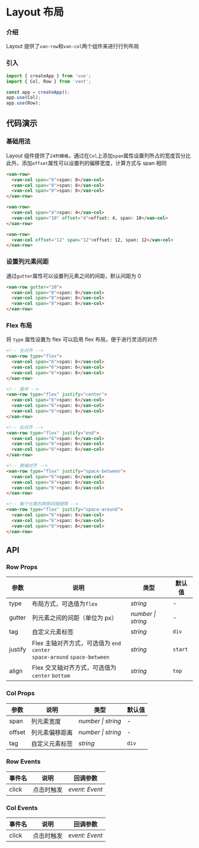 # Layout 布局

### 介绍

Layout 提供了`van-row`和`van-col`两个组件来进行行列布局

### 引入

```js
import { createApp } from 'vue';
import { Col, Row } from 'vant';

const app = createApp();
app.use(Col);
app.use(Row);
```

## 代码演示

### 基础用法

Layout 组件提供了`24列栅格`，通过在`Col`上添加`span`属性设置列所占的宽度百分比  
此外，添加`offset`属性可以设置列的偏移宽度，计算方式与 span 相同

```html
<van-row>
  <van-col span="8">span: 8</van-col>
  <van-col span="8">span: 8</van-col>
  <van-col span="8">span: 8</van-col>
</van-row>

<van-row>
  <van-col span="4">span: 4</van-col>
  <van-col span="10" offset="4">offset: 4, span: 10</van-col>
</van-row>

<van-row>
  <van-col offset="12" span="12">offset: 12, span: 12</van-col>
</van-row>
```

### 设置列元素间距

通过`gutter`属性可以设置列元素之间的间距，默认间距为 0

```html
<van-row gutter="20">
  <van-col span="8">span: 8</van-col>
  <van-col span="8">span: 8</van-col>
  <van-col span="8">span: 8</van-col>
</van-row>
```

### Flex 布局

将 `type` 属性设置为 flex 可以启用 flex 布局，便于进行灵活的对齐

```html
<!-- 左对齐 -->
<van-row type="flex">
  <van-col span="6">span: 6</van-col>
  <van-col span="6">span: 6</van-col>
  <van-col span="6">span: 6</van-col>
</van-row>

<!-- 居中 -->
<van-row type="flex" justify="center">
  <van-col span="6">span: 6</van-col>
  <van-col span="6">span: 6</van-col>
  <van-col span="6">span: 6</van-col>
</van-row>

<!-- 右对齐 -->
<van-row type="flex" justify="end">
  <van-col span="6">span: 6</van-col>
  <van-col span="6">span: 6</van-col>
  <van-col span="6">span: 6</van-col>
</van-row>

<!-- 两端对齐 -->
<van-row type="flex" justify="space-between">
  <van-col span="6">span: 6</van-col>
  <van-col span="6">span: 6</van-col>
  <van-col span="6">span: 6</van-col>
</van-row>

<!-- 每个元素的两侧间隔相等 -->
<van-row type="flex" justify="space-around">
  <van-col span="6">span: 6</van-col>
  <van-col span="6">span: 6</van-col>
  <van-col span="6">span: 6</van-col>
</van-row>
```

## API

### Row Props

| 参数 | 说明 | 类型 | 默认值 |
| --- | --- | --- | --- |
| type | 布局方式，可选值为`flex` | _string_ | - |
| gutter | 列元素之间的间距（单位为 px） | _number \| string_ | - |
| tag | 自定义元素标签 | _string_ | `div` |
| justify | Flex 主轴对齐方式，可选值为 `end` `center` <br> `space-around` `space-between` | _string_ | `start` |
| align | Flex 交叉轴对齐方式，可选值为 `center` `bottom` | _string_ | `top` |

### Col Props

| 参数   | 说明           | 类型               | 默认值 |
| ------ | -------------- | ------------------ | ------ |
| span   | 列元素宽度     | _number \| string_ | -      |
| offset | 列元素偏移距离 | _number \| string_ | -      |
| tag    | 自定义元素标签 | _string_           | `div`  |

### Row Events

| 事件名 | 说明       | 回调参数       |
| ------ | ---------- | -------------- |
| click  | 点击时触发 | _event: Event_ |

### Col Events

| 事件名 | 说明       | 回调参数       |
| ------ | ---------- | -------------- |
| click  | 点击时触发 | _event: Event_ |
